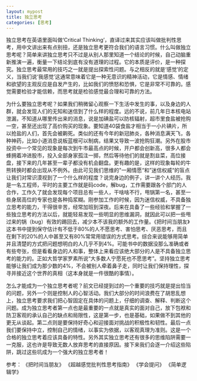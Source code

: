 ```yaml
---
layout: mypost
title: 独立思考
categories: [思考]
---
```

独立思考在英语里面叫做‘Critical Thinking’，直译过来其实应该叫做批判性思考，用中文讲出来有点别扭，还是独立思考更符合我们的语言习惯。什么叫做独立思考呢？简单来讲独立思考只不过是从别人那里知道一个结论的时候，自己动脑重新推演一遍，衡量一下结论到底有没有道理的过程。它的本质是评价，是一种探究。独立思考最常用的技巧之一就是提出探索性问题。与之相反的就是‘感觉’的定义，当我们说‘我感觉’这通常意味着它是一种无意识的精神活动，它是情感、情绪和欲望的主观反应是自发产生的，比如我们的愤怒和恐惧，它是非常不可靠的。感觉需要检验才能信赖，而思考就是检验感觉最合理和可靠的方法。

为什么要独立思考呢？如果我们稍微留心观察一下生活中发生的事，以及身边的人群，就会发现人们的无知和迷信到了什么样的程度。远的不说，前几年日本核电站泄漏，不知道从哪里传出来的消息，说是加碘盐可以防核辐射，超市里食盐被抢购一空，甚至还出现了高价购买的现象。要知道40袋食盐才相当于一小片碘片，所以抢盐的人们，首先会被齁死。类似的还有今年的新冠肺炎，各种消息满天飞，各种神药，比如小道消息说板蓝根可以制病，结果又导致一波抢购狂潮。另外在股市投资中一个常见的现象是每次到牛市最高点的时候，开户都会创新高，很多人都会蜂拥着冲进股市，投入全部身家孤注一掷，然后等待他们的就是割韭菜，高位接盘，接下来的几年甚至一辈子都没有机会翻盘。更有趣的是，这样的现象每轮的牛熊转换时都会出现从不例外。由此可见我们思维的"一厢情愿“和”迷信权威“的盲点让我们对常识漠视到了一个什么样的程度？说完身边的例子，讲一讲个人经历。我是一名工程师，平时的主要工作就是码code，解bug，工作需要跟各个部门的人合作，工作久了就会发现每个项目总有一些人，干啥啥不行，甩锅第一名，甚至一些身居高位的专家也是各种捣浆糊。刚参加工作的时候，因为迷信权威，不具备独立思考的能力，干得很辛苦，经常加班到深夜。后来在具备了一些经验和掌握了一些独立思考的方法以后，就能轻易发现一些明显的思维漏洞，就因此可以把一些甩过来的锅（bug）有效的踢回去，减少本不该我的额外的工作量。《把时间当朋友》这本书中提到保守估计有不低于80%的人不愿思考、害怕思考、厌恶思考，而且在剩下的20%的人中甚至又有80%常常用错误的方式思考。综合来说能够用简单并且清楚的方式把问题想明白的人几乎不到4%。可能书中的数据没那么准确或者有些夸张，但是看看身边的人和事，整体上来看应该绝大部分的人是不具备独立思考的能力的。正如大哲学家罗素所说“大多数人宁愿死也不愿思考”。坚持独立思考能够让我们成为那少数的4%，不会被别人牵着鼻子走，同时让我们保持理性，探寻并接近这个世界的真相（这本身就是一件很酷的事情）。

怎么才能成为一个独立思考者呢？前文已经提到过的一个重要的技巧就是提出恰当的问题，另外一个则是控制人的心智活动。我们大部分的时间浪费在了胡思乱想上，独立思考要求我们把心智固定在具体的问题上，仔细的调查、解释、判断这个问题。成为独立思考者第一点也是最重要的一点就是真实的面对自己，放下包袱和防卫客观的承认自己的缺点和局限性，这是第一步，也是基础，如果做不到其他的更无从谈起。第二点则是要保持好奇心和迎接面对挑战的积极性和韧性。最后一点我们要保持中立，控制自己的情绪，以事实为依据，以客观真理为准则。这是一个合格的独立思考着应该具备的特性。另外其实独立思考还有很多的思维陷阱需要一一克服，这也许是导致无数人放弃思考的直接原因。接下来我们会逐一介绍这些陷阱，跳过这些坑成为一个强大的独立思考者！

参考：
《把时间当朋友》
《超越感觉批判性思考指南》
《学会提问》
《简单逻辑学》